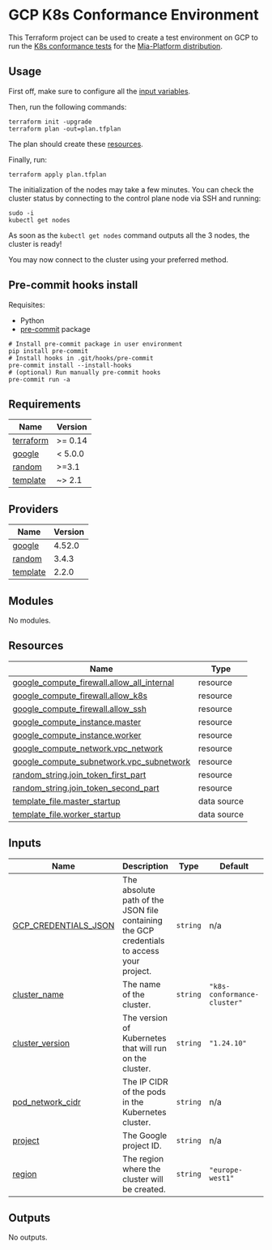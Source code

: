 # GCP K8s Conformance Environment

This Terraform project can be used to create a test environment on GCP to run the [K8s conformance tests](https://www.cncf.io/certification/software-conformance/#how) for the [Mia-Platform distribution](https://github.com/mia-platform/distribution).

## Usage

First off, make sure to configure all the [input variables](#inputs).

Then, run the following commands:

```shell
terraform init -upgrade
terraform plan -out=plan.tfplan
```

The plan should create these [resources](#resources).

Finally, run:

```shell
terraform apply plan.tfplan
```

The initialization of the nodes may take a few minutes. You can check the cluster status by connecting to the control plane node via SSH and running:

```shell
sudo -i
kubectl get nodes
```

As soon as the `kubectl get nodes` command outputs all the 3 nodes, the cluster is ready!

You may now connect to the cluster using your preferred method.

## Pre-commit hooks install

Requisites:

- Python
- [pre-commit](https://pypi.org/project/pre-commit/) package

```shell
# Install pre-commit package in user environment
pip install pre-commit
# Install hooks in .git/hooks/pre-commit
pre-commit install --install-hooks
# (optional) Run manually pre-commit hooks
pre-commit run -a
```

<!-- BEGINNING OF PRE-COMMIT-TERRAFORM DOCS HOOK -->
## Requirements

| Name | Version |
|------|---------|
| <a name="requirement_terraform"></a> [terraform](#requirement\_terraform) | >= 0.14 |
| <a name="requirement_google"></a> [google](#requirement\_google) | < 5.0.0 |
| <a name="requirement_random"></a> [random](#requirement\_random) | >=3.1 |
| <a name="requirement_template"></a> [template](#requirement\_template) | ~> 2.1 |

## Providers

| Name | Version |
|------|---------|
| <a name="provider_google"></a> [google](#provider\_google) | 4.52.0 |
| <a name="provider_random"></a> [random](#provider\_random) | 3.4.3 |
| <a name="provider_template"></a> [template](#provider\_template) | 2.2.0 |

## Modules

No modules.

## Resources

| Name | Type |
|------|------|
| [google_compute_firewall.allow_all_internal](https://registry.terraform.io/providers/hashicorp/google/latest/docs/resources/compute_firewall) | resource |
| [google_compute_firewall.allow_k8s](https://registry.terraform.io/providers/hashicorp/google/latest/docs/resources/compute_firewall) | resource |
| [google_compute_firewall.allow_ssh](https://registry.terraform.io/providers/hashicorp/google/latest/docs/resources/compute_firewall) | resource |
| [google_compute_instance.master](https://registry.terraform.io/providers/hashicorp/google/latest/docs/resources/compute_instance) | resource |
| [google_compute_instance.worker](https://registry.terraform.io/providers/hashicorp/google/latest/docs/resources/compute_instance) | resource |
| [google_compute_network.vpc_network](https://registry.terraform.io/providers/hashicorp/google/latest/docs/resources/compute_network) | resource |
| [google_compute_subnetwork.vpc_subnetwork](https://registry.terraform.io/providers/hashicorp/google/latest/docs/resources/compute_subnetwork) | resource |
| [random_string.join_token_first_part](https://registry.terraform.io/providers/hashicorp/random/latest/docs/resources/string) | resource |
| [random_string.join_token_second_part](https://registry.terraform.io/providers/hashicorp/random/latest/docs/resources/string) | resource |
| [template_file.master_startup](https://registry.terraform.io/providers/hashicorp/template/latest/docs/data-sources/file) | data source |
| [template_file.worker_startup](https://registry.terraform.io/providers/hashicorp/template/latest/docs/data-sources/file) | data source |

## Inputs

| Name | Description | Type | Default | Required |
|------|-------------|------|---------|:--------:|
| <a name="input_GCP_CREDENTIALS_JSON"></a> [GCP\_CREDENTIALS\_JSON](#input\_GCP\_CREDENTIALS\_JSON) | The absolute path of the JSON file containing the GCP credentials to access your project. | `string` | n/a | yes |
| <a name="input_cluster_name"></a> [cluster\_name](#input\_cluster\_name) | The name of the cluster. | `string` | `"k8s-conformance-cluster"` | no |
| <a name="input_cluster_version"></a> [cluster\_version](#input\_cluster\_version) | The version of Kubernetes that will run on the cluster. | `string` | `"1.24.10"` | no |
| <a name="input_pod_network_cidr"></a> [pod\_network\_cidr](#input\_pod\_network\_cidr) | The IP CIDR of the pods in the Kubernetes cluster. | `string` | n/a | yes |
| <a name="input_project"></a> [project](#input\_project) | The Google project ID. | `string` | n/a | yes |
| <a name="input_region"></a> [region](#input\_region) | The region where the cluster will be created. | `string` | `"europe-west1"` | no |

## Outputs

No outputs.
<!-- END OF PRE-COMMIT-TERRAFORM DOCS HOOK -->